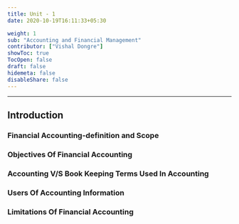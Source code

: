 ```yaml
---
title: Unit - 1
date: 2020-10-19T16:11:33+05:30

weight: 1
sub: "Accounting and Financial Management"
contributor: ["Vishal Dongre"]
showToc: true
TocOpen: false
draft: false
hidemeta: false
disableShare: false
---
```


---

## Introduction

### Financial Accounting-definition and Scope

### Objectives Of Financial Accounting

### Accounting V/S Book Keeping Terms Used In Accounting

### Users Of Accounting Information

### Limitations Of Financial Accounting
